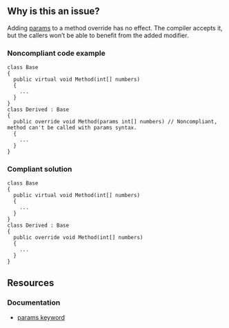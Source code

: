 ## Why is this an issue?

Adding [params](https://learn.microsoft.com/en-us/dotnet/csharp/language-reference/keywords/params) to a method override has no effect.
The compiler accepts it, but the callers won’t be able to benefit from the added modifier.

### Noncompliant code example

    class Base
    {
      public virtual void Method(int[] numbers)
      {
        ...
      }
    }
    class Derived : Base
    {
      public override void Method(params int[] numbers) // Noncompliant, method can't be called with params syntax.
      {
        ...
      }
    }

### Compliant solution

    class Base
    {
      public virtual void Method(int[] numbers)
      {
        ...
      }
    }
    class Derived : Base
    {
      public override void Method(int[] numbers)
      {
        ...
      }
    }

## Resources

### Documentation

- [params keyword](https://learn.microsoft.com/en-us/dotnet/csharp/language-reference/keywords/params)